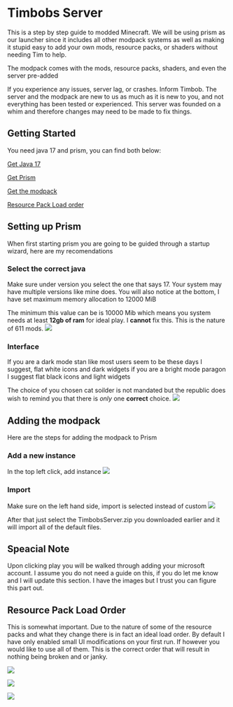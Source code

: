# Timbobs Server
This is a step by step guide to modded Minecraft. We will be using prism as our launcher since it includes all other modpack systems as well as making it stupid easy to add your own mods, resource packs, or shaders without needing Tim to help.

The modpack comes with the mods, resource packs, shaders, and even the server pre-added

If you experience any issues, server lag, or crashes. Inform Timbob. The server and the modpack are new to us as much as it is new to you, and not everything has been tested or experienced. This server was founded on a whim and therefore changes may need to be made to fix things.

## Getting Started
You need java 17 and prism, you can find both below:

[Get Java 17](https://adoptium.net/temurin/releases/?arch=x64&package=jdk&version=17http:// "Get Java 17")

[Get Prism](https://prismlauncher.org/download/ "Get Prism")

[Get the modpack](https://drive.google.com/file/d/19AJ7Rz8mjl2VkOGs8B3saYx-bkRqe5eE/view?usp=sharing)

[Resource Pack Load order](#Resource-Pack-Load-Order)

## Setting up Prism
When first starting prism you are going to be guided through a startup wizard, here are my recomendations

### Select the correct java
Make sure under version you select the one that says 17. Your system may have multiple versions like mine does.
You will also notice at the bottom, I have set maximum memory allocation to 12000 MiB

The minimum this value can be is 10000 Mib which means you system needs at least **12gb of ram** for ideal play.
I **cannot** fix this. This is the nature of 611 mods.
![](https://cdn.discordapp.com/attachments/656911474525995021/1190471179140608121/170390099026952728.png?ex=65a1ebae&is=658f76ae&hm=70eab10a81c97e791ce0a0ed09d5b8f29e3d04d93789e6a4d91e314bfb15205d&)

### Interface
If you are a dark mode stan like most users seem to be these days I suggest, flat white icons and dark widgets
if you are a bright mode paragon I suggest flat black icons and light widgets

The choice of you chosen cat soilder is not mandated but the republic does wish to remind you that there is *only* one **correct** choice.
![](https://cdn.discordapp.com/attachments/656911474525995021/1190471303703040000/170390102026982576.png?ex=65a1ebcc&is=658f76cc&hm=c09eefef0f3948a19382785ae9086a406ded0b18d4d4e9b49a14f8a05ef936f0&)

## Adding the modpack
Here are the steps for adding the modpack to Prism

### Add a new instance
In the top left click, add instance
![](https://cdn.discordapp.com/attachments/656911474525995021/1190471430190678147/170390105027012763.png?ex=65a1ebea&is=658f76ea&hm=2609b4f646fe00f2c872933dd2a925eaf874f48063ed2b09e7cecaa698910b12&)

### Import
Make sure on the left hand side, import is selected instead of custom
![](https://cdn.discordapp.com/attachments/656911474525995021/1190471483517063249/170390106327025507.png?ex=65a1ebf7&is=658f76f7&hm=26dd7c5320ef366a81a17b8b917aa7547036cd66ec9900742c71dd5cd3261c5d&)

After that just select the TimbobsServer.zip you downloaded earlier and it will import all of the default files.

## Speacial Note
Upon clicking play you will be walked through adding your microsoft account. I assume you do not need a guide on this, if you do let me know and I will update this section. I have the images but I trust you can figure this part out.

## Resource Pack Load Order
This is somewhat important. Due to the nature of some of the resource packs and what they change there is in fact an ideal load order.
By default I have only enabled small UI modifications on your first run. If however you would like to use all of them. This is the correct order that will result in nothing being broken and or janky.

![](https://cdn.discordapp.com/attachments/656911474525995021/1190735321340584007/17039639684323499.png?ex=65a2e1af&is=65906caf&hm=4bc0c802a0d9cadf60966261fc95fd6eb37a883882e85aecff2e53dcff03518f&)

![](https://cdn.discordapp.com/attachments/656911474525995021/1190735321613226104/17039639684323499.png?ex=65a2e1af&is=65906caf&hm=2db72821b1d0b544dccabdb51e09cd85549c0e438b5e8ca1e9473fe5454573e8&)

![](https://cdn.discordapp.com/attachments/656911474525995021/1190735321906815018/17039639684323499.png?ex=65a2e1af&is=65906caf&hm=a4837214a050d7295d6511f7f0c06153c149c6460ddb3eabf199fd0e77607e75&)
